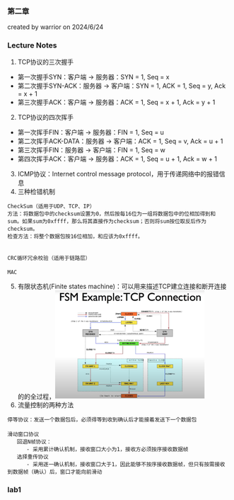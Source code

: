 ### 第二章
created by warrior on 2024/6/24

### Lecture Notes
1. TCP协议的三次握手
- 第一次握手SYN：客户端 -> 服务器：SYN = 1, Seq = x
- 第二次握手SYN-ACK：服务器 -> 客户端：SYN = 1, ACK = 1, Seq = y, Ack = x + 1
- 第三次握手ACK：客户端 -> 服务器：ACK = 1, Seq = x + 1, Ack = y + 1
2. TCP协议的四次挥手
- 第一次挥手FIN：客户端 -> 服务器：FIN = 1, Seq = u
- 第二次挥手ACK-DATA：服务器 -> 客户端：ACK = 1, Seq = v, Ack = u + 1
- 第三次挥手FIN：服务器 -> 客户端：FIN = 1, Seq = w
- 第四次挥手ACK：客户端 -> 服务器：ACK = 1, Seq = u + 1, Ack = w + 1
3. ICMP协议：Internet control message protocol，用于传递网络中的报错信息
4. 三种检错机制
```
CheckSum（适用于UDP、TCP、IP）
方法：将数据包中的checksum设置为0，然后按每16位为一组将数据包中的位相加得到和sum。如果sum为0xffff，那么将其直接作为checksum；否则将sum按位取反后作为checksum。
检查方法：将整个数据包按16位相加，和应该为0xffff。


CRC循环冗余校验（适用于链路层）

MAC
```
5. 有限状态机(Finite states machine)：可以用来描述TCP建立连接和断开连接的的全过程，<img src="../imgs/TCP_FSM.png#pi" alt="如图所示" style="zoom:33%;" />
6. 流量控制的两种方法
```
停等协议：发送一个数据包后，必须得等到收到确认后才能接着发送下一个数据包

滑动窗口协议
   回退N帧协议：
      - 采用累计确认机制，接收窗口大小为1，接收方必须按序接收数据帧
   选择重传协议
      - 采用逐一确认机制，接收窗口大于1，因此能够不按序接收数据帧，但只有按需接收到数据帧（确认）后，窗口才能向前滑动
```



### lab1
   